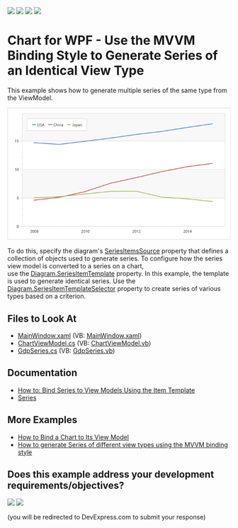 <!-- default badges list -->
![](https://img.shields.io/endpoint?url=https://codecentral.devexpress.com/api/v1/VersionRange/128569962/24.2.1%2B)
[![](https://img.shields.io/badge/Open_in_DevExpress_Support_Center-FF7200?style=flat-square&logo=DevExpress&logoColor=white)](https://supportcenter.devexpress.com/ticket/details/T513360)
[![](https://img.shields.io/badge/📖_How_to_use_DevExpress_Examples-e9f6fc?style=flat-square)](https://docs.devexpress.com/GeneralInformation/403183)
[![](https://img.shields.io/badge/💬_Leave_Feedback-feecdd?style=flat-square)](#does-this-example-address-your-development-requirementsobjectives)
<!-- default badges end -->

# Chart for WPF - Use the MVVM Binding Style to Generate Series of an Identical View Type

This example shows how to generate multiple series of the same type from the ViewModel.

![Resulting chart](Images/resulting-chart.png)

To do this, specify the diagram's [SeriesItemsSource](https://docs.devexpress.com/WPF/DevExpress.Xpf.Charts.Diagram.SeriesItemsSource?p=netframework) property that defines a collection of objects used to generate series. To configure how the series view model is converted to a series on a chart, use the [Diagram.SeriesItemTemplate](https://docs.devexpress.com/WPF/DevExpress.Xpf.Charts.Diagram.SeriesItemTemplate?p=netframework) property. In this example, the template is used to generate identical series. Use the [Diagram.SeriesItemTemplateSelector](https://docs.devexpress.com/WPF/DevExpress.Xpf.Charts.Diagram.SeriesItemTemplateSelector?p=netframework) property to create series of various types based on a criterion.

## Files to Look At

* [MainWindow.xaml](./CS/SeriesItemTemplateSample/MainWindow.xaml) (VB: [MainWindow.xaml](./VB/SeriesItemTemplateSample/MainWindow.xaml))
* [ChartViewModel.cs](./CS/SeriesItemTemplateSample/ViewModel/ChartViewModel.cs) (VB: [ChartViewModel.vb](./VB/SeriesItemTemplateSample/ViewModel/ChartViewModel.vb))
* [GdpSeries.cs](./CS/SeriesItemTemplateSample/Model/GdpSeries.cs) (VB: [GdpSeries.vb](./VB/SeriesItemTemplateSample/Model/GdpSeries.vb))

## Documentation

* [How to: Bind Series to View Models Using the Item Template](https://docs.devexpress.com/WPF/118934/controls-and-libraries/charts-suite/chart-control/examples/providing-data/how-to-bind-series-to-view-models-using-the-item-template)
* [Series](https://docs.devexpress.com/WPF/6339/controls-and-libraries/charts-suite/chart-control/series/series)

## More Examples

* [How to Bind a Chart to Its View Model](https://github.com/DevExpress-Examples/how-to-bind-a-chart-to-its-viewmodel-t541777)
* [How to generate Series of different view types using the MVVM binding style](https://github.com/DevExpress-Examples/how-to-generate-series-of-different-view-types-using-the-mvvm-binding-style-t500832)
<!-- feedback -->
## Does this example address your development requirements/objectives?

[<img src="https://www.devexpress.com/support/examples/i/yes-button.svg"/>](https://www.devexpress.com/support/examples/survey.xml?utm_source=github&utm_campaign=wpf-charts-create-multiple-series-of-identical-view-mvvm&~~~was_helpful=yes) [<img src="https://www.devexpress.com/support/examples/i/no-button.svg"/>](https://www.devexpress.com/support/examples/survey.xml?utm_source=github&utm_campaign=wpf-charts-create-multiple-series-of-identical-view-mvvm&~~~was_helpful=no)

(you will be redirected to DevExpress.com to submit your response)
<!-- feedback end -->
